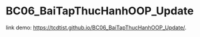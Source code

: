 # BC06_BaiTapThucHanhOOP_Update
link demo: https://tcdtist.github.io/BC06_BaiTapThucHanhOOP_Update/.
